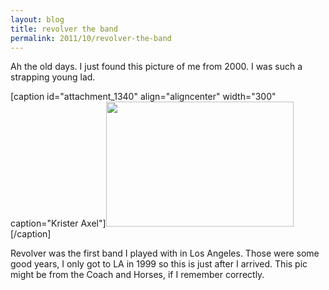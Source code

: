 ```yaml
---
layout: blog
title: revolver the band
permalink: 2011/10/revolver-the-band
---
```


Ah the old days. I just found this picture of me from 2000. I was such a strapping young lad.

[caption id="attachment_1340" align="aligncenter" width="300" caption="Krister Axel"]<a href="http://blog.kristeraxel.com/wp-content/uploads/2011/10/krister.jpeg"><img src="http://blog.kristeraxel.com/wp-content/uploads/2011/10/krister.jpeg" alt="" title="krister" width="300" height="200" class="size-full wp-image-1340" /></a>[/caption]


Revolver was the first band I played with in Los Angeles. Those were some good years, I only got to LA in 1999 so this is just after I arrived. This pic might be from the Coach and Horses, if I remember correctly.
